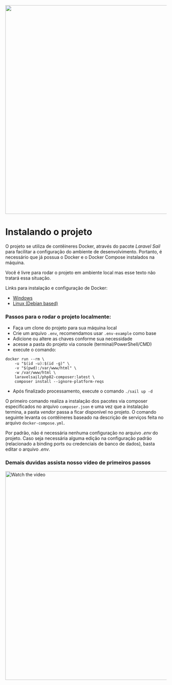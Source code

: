 <p align="center"><a href="https://openlaravelweek.com.br/p1-v1/" target="_blank"><img src="https://openlaravelweek.com.br/wp-content/uploads/elementor/thumbs/logo-full-qbjas20thlvqxd4b5tu7mwy5bx76yerw76w8jjcxkk.png" width="650"></a></p>

# Instalando o projeto

O projeto se utiliza de contêineres Docker, através do pacote *Laravel Sail* para facilitar a configuração do ambiente de desenvolvimento. Portanto, é necessário que já possua o Docker e o Docker Compose instalados na máquina.

Você é livre para rodar o projeto em ambiente local mas esse texto não tratará essa situação.

Links para instalação e configuração de Docker:

- [Windows](https://docs.docker.com/docker-for-windows/install/)
- [Linux (Debian based)](https://docs.docker.com/engine/install/ubuntu/)

### Passos para o rodar o projeto localmente:

- Faça um clone do projeto para sua máquina local
- Crie um arquivo `.env`, recomendamos usar `.env-example` como base
- Adicione ou altere as chaves conforme sua necessidade
- acesse a pasta do projeto via console (terminal/PowerShell/CMD)
- execute o comando:
```shell
docker run --rm \
    -u "$(id -u):$(id -g)" \
    -v "$(pwd):/var/www/html" \
    -w /var/www/html \
    laravelsail/php82-composer:latest \
    composer install --ignore-platform-reqs
 ```
- Após finalizado processamento, execute o comando `./sail up -d`

O primeiro comando realiza a instalação dos pacotes via composer especificados no arquivo `composer.json` e uma vez que a instalação termina, a pasta *vendor* passa a ficar disponível no projeto. O comando seguinte levanta os contêineres baseado na descrição de serviços feita no arquivo `docker-compose.yml`.

Por padrão, não é necessária nenhuma configuração no arquivo *.env* do projeto. Caso seja necessária alguma edição na configuração padrão (relacionado a binding ports ou credenciais de banco de dados), basta editar o arquivo *.env*.

### Demais duvidas assista nosso vídeo de primeiros passos

<a href="http://www.youtube.com/watch?feature=player_embedded&v=nTQUwghvy5Q" target="_blank">
 <img src="https://img.youtube.com/vi/dY2gsUe_6Ow/maxresdefault.jpg" alt="Watch the video" width="650" />
</a>